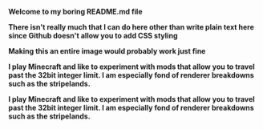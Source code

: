 <b align="left" max-width="10px">Welcome to my boring README.md file<b>
<p>There isn't really much that I can do here other than write plain text here since Github doesn't allow you to add CSS styling</p>
<p>Making this an entire image would probably work just fine</p>
<p width="100%" align="center">
  <p width="33%">I play Minecraft and like to experiment with mods that allow you to travel past the 32bit integer limit. I am especially fond of renderer breakdowns such as the stripelands.</p>
    <p width="33%">I play Minecraft and like to experiment with mods that allow you to travel past the 32bit integer limit. I am especially fond of renderer breakdowns such as the stripelands.</p>
</p>
